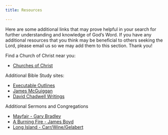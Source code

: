 ```yaml
---
title: Resources

---
```

Here are some additional links that may prove helpful in your search for further understanding and knowledge of God’s Word. If you have any additional resources that you think may be beneficial to others seeking the Lord, please email us so we may add them to this section. Thank you!

Find a Church of Christ near you:

* [Churches of Christ](http://www.cocn.org/congreg.html)

Additional Bible Study sites:

* [Executable Outlines](http://www.executableoutlines.com/)
* [James McGuiggan](http://www.jimmcguiggan.com/)
* [David Chadwell Writings](http://www.westarkchurchofchrist.org/chadwell/writings.htm)

Additional Sermons and Congregations

* [Mayfair - Gary Bradley](http://mayfair.org/media/sermons)
* [A Burning Fire - James Boyd](http://www.aburningfire.net/)
* [Long Island - Carr/Wine/Gelabert](http://www.licoc.org/)